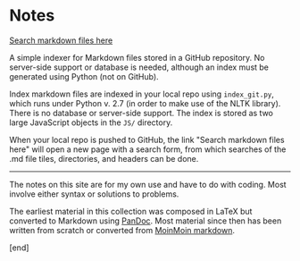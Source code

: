 Notes
=====

[Search markdown files here](http://htmlpreview.github.io/?https://github.com/brannerchinese/notes/blob/master/tester.html)

A simple indexer for Markdown files stored in a GitHub repository. No server-side support or database is needed, although an index must be generated using Python (not on GitHub).

Index markdown files are indexed in your local repo using `index_git.py`, which runs under Python v. 2.7 (in order to make use of the NLTK library). There is no database or server-side support. The index is stored as two large JavaScript objects in the `JS/` directory.

When your local repo is pushed to GitHub, the link "Search markdown files here" will open a new page with a search form, from which searches of the .md file tiles, directories, and headers can be done.

----

The notes on this site are for my own use and have to do with coding. Most involve either syntax or solutions to problems.

The earliest material in this collection was composed in LaTeX but converted to Markdown using [PanDoc](http://johnmacfarlane.net/pandoc). Most material since then has been written from scratch or converted from [MoinMoin markdown](http://moinmo.in/ParserMarket/Markdown).

[end]

